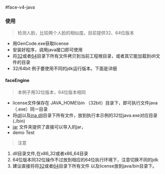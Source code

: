 #face-v4-java

### 使用
> 检测人脸，比较两个人脸的相似度。目前提供32、64位版本
* 用GenCode.exe获取license
* 安装好程序，调用java接口即可使用
* 将[32](./x86_32)或者[64](./x86_64)目录下所有文件拷贝到当前工程根目录，或者其它能加载到dll文件的目录
* 32/64bit 例子要使用不同的jdk运行版本。下面是详细


#### faceEngine
> 本例子用32位版本，64位版本相同

* license文件保存在 JAVA\_HOME\bin （32bit）目录下，即可执行文件java（.exe）同一目录
* 将[dll](./x86_32)以及[jna dll](jna/x86_32)目录下所有文件，放到执行本示例的32位java.exe对应目录(./bin)
* [jar](./x86_32/com.qs.face.jar) 文件夹提供了直接可以导入的jar，
* demo Test

> 注意

1. dll目录文件,在x86\_32或者x86\_64目录
2. 64位版本同32位操作不过放到相应的64位执行环境下，注意切换不同的jdk
3. 建议直接将将[32](./x86_32)或者[64](./x86_64)目录下所有文件 以及license放到java/bin目录下。
